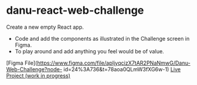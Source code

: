 # danu-react-web-challenge
Create a new empty React app.
- Code and add the components as illustrated in the Challenge screen in Figma.
- To play around and add anything you feel would be of value.


[Figma File](https://www.figma.com/file/apIjyqcizX7tAR2PNaNmwG/Danu-Web-Challenge?node-
id=24%3A736&amp;t=78aoa0QLmW3fXG6w-1)
[Live Project (work in progress)](https://danu-react-web-challenge.vercel.app/)

